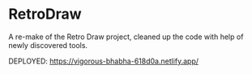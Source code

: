 # RetroDraw
A re-make of the Retro Draw project, cleaned up the code with help of newly discovered tools.

DEPLOYED: https://vigorous-bhabha-618d0a.netlify.app/
